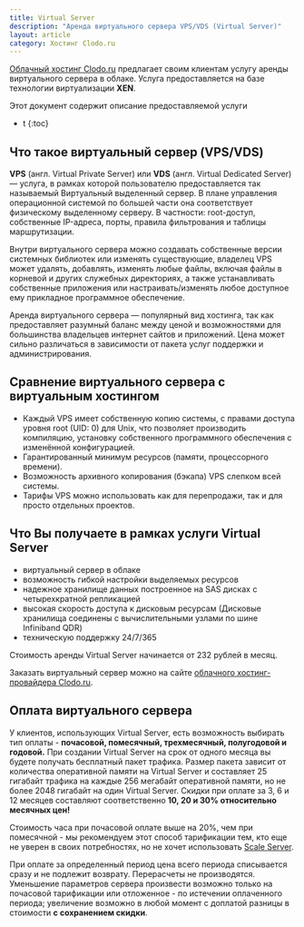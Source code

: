 ```yaml
---
title: Virtual Server
description: "Аренда виртуального сервера VPS/VDS (Virtual Server)"
layout: article
category: Хостинг Clodo.ru
---
```



[Облачный хостинг Clodo.ru][1] предлагает своим клиентам услугу аренды виртуального сервера в облаке. Услуга предоставляется на базе технологии виртуализации **XEN**.

Этот документ содержит описание предоставляемой услуги


* t
{:toc}



## Что такое виртуальный сервер (VPS/VDS)


**VPS** (англ. Virtual Private Server) или **VDS** (англ. Virtual Dedicated Server) — услуга, в рамках которой пользователю предоставляется так называемый Виртуальный выделенный сервер. В плане управления операционной системой по большей части она соответствует физическому выделенному серверу. В частности: root-доступ, собственные IP-адреса, порты, правила фильтрования и таблицы маршрутизации.

Внутри виртуального сервера можно создавать собственные версии системных библиотек или изменять существующие, владелец VPS может удалять, добавлять, изменять любые файлы, включая файлы в корневой и других служебных директориях, а также устанавливать собственные приложения или настраивать/изменять любое доступное ему прикладное программное обеспечение.

Аренда виртуального сервера — популярный вид хостинга, так как предоставляет разумный баланс между ценой и возможностями для большинства владельцев интернет сайтов и приложений. Цена может сильно различаться в зависимости от пакета услуг поддержки и администрирования.



## Сравнение виртуального сервера с виртуальным хостингом

  - Каждый VPS имеет собственную копию системы, с правами доступа уровня root (UID: 0) для Unix, что позволяет производить компиляцию, установку собственного программного обеспечения с изменённой конфигурацией.
  - Гарантированный минимум ресурсов (памяти, процессорного времени).
  - Возможность архивного копирования (бэкапа) VPS слепком всей системы.
  - Тарифы VPS можно использовать как для перепродажи, так и для просто отдельных проектов.



## Что Вы получаете в рамках услуги Virtual Server

  - виртуальный сервер в облаке
  - возможность гибкой настройки выделяемых ресурсов
  - надежное хранилище данных построенное на SAS дисках с четырехкратной репликацией
  - высокая скорость доступа к дисковым ресурсам (Дисковые хранилища соединены с вычислительными узлами по шине Infiniband QDR)
  - техническую поддержку 24/7/365

Стоимость аренды Virtual Server начинается от 232 рублей в месяц.

Заказать виртуальный сервер можно на сайте [облачного хостинг-провайдера Clodo.ru][1].



## Оплата виртуального сервера

У клиентов, использующих Virtual Server, есть возможность выбирать тип оплаты - **почасовой, помесячный, трехмесячный, полугодовой и годовой.** При создании Virtual Server на срок от одного месяца вы будете получать бесплатный пакет трафика. Размер пакета зависит от количества оперативной памяти на Virtual Server и составляет 25 гигабайт трафика на каждые 256 мегабайт оперативной памяти, но не более 2048 гигабайт на один Virtual Server. Скидки при оплате за 3, 6 и 12 месяцев составляют соответственно **10, 20 и 30% относительно месячных цен!**

Стоимость часа при почасовой оплате выше на 20%, чем при помесячной - мы рекомендуем этот способ тарификации тем, кто еще не уверен в своих потребностях, но не хочет использовать [Scale Server][2].

При оплате за определенный период цена всего периода списывается сразу и не подлежит возврату. Перерасчеты не производятся. Уменьшение параметров сервера произвести возможно только на почасовой тарификации или отложенное - по истечении оплаченного периода; увеличение возможно в любой момент с доплатой разницы в стоимости **с сохранением скидки**.

  [1]: http://clodo.ru "Облачный хостинг Clodo"
  [2]: /scale-server.html "Scale-server"